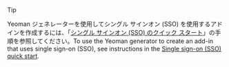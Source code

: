 > [!TIP]
> <span data-ttu-id="c82dd-101">Yeoman ジェネレーターを使用してシングル サインオン (SSO) を使用するアドインを作成するには、「[シングル サインオン (SSO) のクイック スタート](../quickstarts/sso-quickstart.md)」の手順を参照してください。</span><span class="sxs-lookup"><span data-stu-id="c82dd-101">To use the Yeoman generator to create an add-in that uses single sign-on (SSO), see instructions in the [Single sign-on (SSO) quick start](../quickstarts/sso-quickstart.md).</span></span>